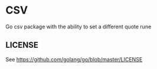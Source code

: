 # CSV


Go csv package with the ability to set a different quote rune

## LICENSE

See https://github.com/golang/go/blob/master/LICENSE
